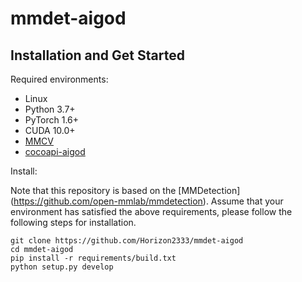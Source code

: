 # mmdet-aigod

## Installation and Get Started

Required environments:
* Linux
* Python 3.7+
* PyTorch 1.6+
* CUDA 10.0+
* [MMCV](https://mmcv.readthedocs.io/en/latest/#installation)
* [cocoapi-aigod](https://github.com/Horizon2333/cocoapi-aigod)


Install:

Note that this repository is based on the [MMDetection] (https://github.com/open-mmlab/mmdetection). Assume that your environment has satisfied the above requirements, please follow the following steps for installation.

```shell script
git clone https://github.com/Horizon2333/mmdet-aigod
cd mmdet-aigod
pip install -r requirements/build.txt
python setup.py develop
```
